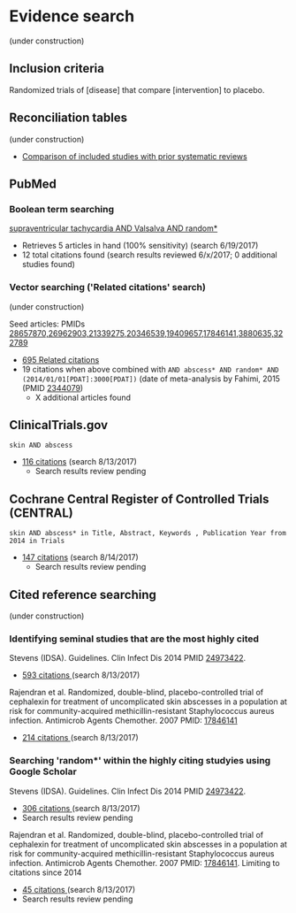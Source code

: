 # Evidence search
(under construction)
## Inclusion criteria
Randomized trials of [disease] that compare [intervention] to placebo.

## Reconciliation tables
(under construction)
* [Comparison of included studies with prior systematic reviews](../reconciliation-tables)

## PubMed
### Boolean term searching

[supraventricular tachycardia AND Valsalva AND random\*](https://www.ncbi.nlm.nih.gov/pubmed?cmd=Search&term=supraventricular%20tachycardia%20AND%20Valsalva%20AND%20random*)
* Retrieves 5 articles in hand (100% sensitivity) (search 6/19/2017)
* 12 total citations found (search results reviewed 6/x/2017; 0 additional studies found)

### Vector searching ('Related citations' search)
(under construction)

Seed articles: PMIDs [28657870,26962903,21339275,20346539,19409657,17846141,3880635,322789](https://www.ncbi.nlm.nih.gov/pubmed?cmd=Search&term=28657870,26962903,21339275,20346539,19409657,17846141,3880635,322789)
* [695 Related citations](https://www.ncbi.nlm.nih.gov/pubmed?linkname=pubmed_pubmed&from_uid=28657870,26962903,21339275,20346539,19409657,17846141,3880635,322789)
* 19 citations when above combined with `AND abscess* AND random* AND (2014/01/01[PDAT]:3000[PDAT])` (date of meta-analysis by Fahimi, 2015 (PMID [2344079](https://pubmed.gov/2344079))
  * X additional articles found

## ClinicalTrials.gov

`skin AND abscess`
* [116 citations](https://clinicaltrials.gov/ct2/results?term=skin+AND+abscess&Search=Search) (search 8/13/2017)
  * Search results review pending

## Cochrane Central Register of Controlled Trials (CENTRAL)

`skin AND abscess* in Title, Abstract, Keywords , Publication Year from 2014 in Trials`
* [147 citations](http://onlinelibrary.wiley.com/cochranelibrary/search?submitSearch=Go&searchRows%5B0%5D.searchCriterias%5B0%5D.fieldRestriction=title+abstract+keywords&searchRows%5B0%5D.searchCriterias%5B0%5D.term=skin+AND+abscess*&searchRows%5B0%5D.searchOptions.searchProducts=clinicalTrialsDoi&searchRows%5B0%5D.searchOptions.searchStatuses=&searchRows%5B0%5D.searchOptions.searchType=All&searchRows%5B0%5D.searchOptions.publicationStartYear=2014&searchRows%5B0%5D.searchOptions.publicationEndYear=&searchRows%5B0%5D.searchOptions.disableAutoStemming=&searchRows%5B0%5D.searchOptions.reviewGroupIds=&searchRows%5B0%5D.searchOptions.onlinePublicationStartYear=&searchRows%5B0%5D.searchOptions.onlinePublicationEndYear=&searchRows%5B0%5D.searchOptions.onlinePublicationStartMonth=01&searchRows%5B0%5D.searchOptions.onlinePublicationEndMonth=01&searchRows%5B0%5D.searchOptions.dateType=pubYearBetween&searchRows%5B0%5D.searchOptions.onlinePublicationLastNoOfMonths=1&searchRow.ordinal=0&hiddenFields.currentPage=1&hiddenFields.strategySortBy=last-modified-date%3Bdesc&hiddenFields.showStrategies=false&hiddenFields.containerId=&hiddenFields.etag=&hiddenFields.originalContainerId=&hiddenFields.searchFilters.filterByProduct=&hiddenFields.searchFilters.filterByIssue=all&hiddenFields.searchFilters.filterByType=All&hiddenFields.searchFilters.displayIssuesAndTypesFilters=false) (search 8/14/2017)
  * Search results review pending

## Cited reference searching
(under construction)

### Identifying seminal studies that are the most highly cited
Stevens (IDSA). Guidelines. Clin Infect Dis 2014 PMID  [24973422](http://pubmed.gov/24973422).
 * [593 citations ](https://scholar.google.com/scholar?cites=7120216129274764329&as_sdt=2005&sciodt=0,5&hl=en) (search 8/13/2017)

Rajendran et al. Randomized, double-blind, placebo-controlled trial of cephalexin for treatment of uncomplicated skin abscesses in a population at risk for community-acquired methicillin-resistant Staphylococcus aureus infection. Antimicrob Agents Chemother. 2007 PMID:  [17846141](http://pubmed.gov/17846141)
 * [214 citations ](https://scholar.google.com/scholar?cites=6138710916347169289&as_sdt=2005&sciodt=0,5&hl=en) (search 8/13/2017)
 
### Searching 'random*' within the highly citing studyies using Google Scholar
Stevens (IDSA). Guidelines. Clin Infect Dis 2014 PMID  [24973422](http://pubmed.gov/24973422).
 * [306 citations ](https://scholar.google.com/scholar?q=randomized&btnG=&hl=en&as_sdt=2005&sciodt=0%2C5&cites=7120216129274764329&scipsc=1) (search 8/13/2017)
* Search results review pending

Rajendran et al. Randomized, double-blind, placebo-controlled trial of cephalexin for treatment of uncomplicated skin abscesses in a population at risk for community-acquired methicillin-resistant Staphylococcus aureus infection. Antimicrob Agents Chemother. 2007 PMID:  [17846141](http://pubmed.gov/17846141). Limiting to citations since 2014
 * [45 citations ](https://scholar.google.com/scholar?cites=6138710916347169289&as_sdt=2005&sciodt=0,5&hl=en) (search 8/13/2017)
 * Search results review pending
